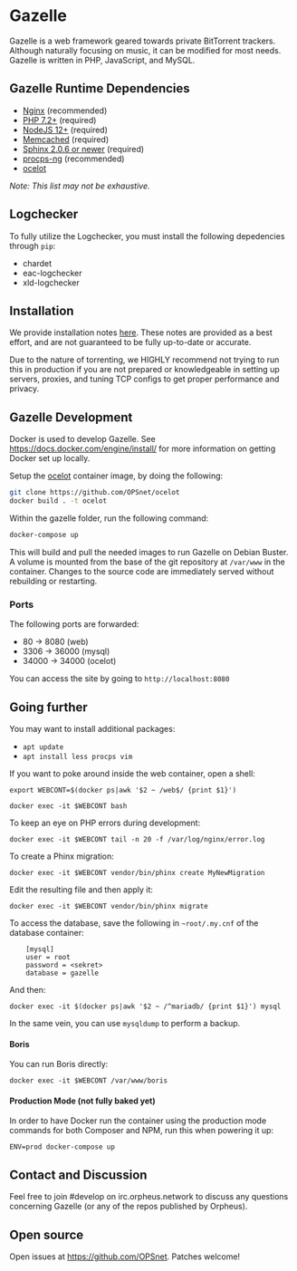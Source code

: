 # Gazelle
Gazelle is a web framework geared towards private BitTorrent trackers.
Although naturally focusing on music, it can be modified for most
needs. Gazelle is written in PHP, JavaScript, and MySQL.

## Gazelle Runtime Dependencies
* [Nginx](http://wiki.nginx.org/Main) (recommended)
* [PHP 7.2+](https://www.php.net/) (required)
* [NodeJS 12+](https://nodejs.org/en/) (required)
* [Memcached](http://memcached.org/) (required)
* [Sphinx 2.0.6 or newer](http://sphinxsearch.com/) (required)
* [procps-ng](http://sourceforge.net/projects/procps-ng/) (recommended)
* [ocelot](https://github.com/OPSnet/Ocelot)

_Note: This list may not be exhaustive._

## Logchecker
To fully utilize the Logchecker, you must install the following
depedencies through `pip`:
* chardet
* eac-logchecker
* xld-logchecker

## Installation

We provide installation notes [here](docs/INSTALL.txt). These notes are provided as a best effort, and are not guaranteed
to be fully up-to-date or accurate.

Due to the nature of torrenting, we HIGHLY recommend not trying to run this in production if you are not prepared or knowledgeable
in setting up servers, proxies, and tuning TCP configs to get proper performance and privacy.

## Gazelle Development
Docker is used to develop Gazelle. See https://docs.docker.com/engine/install/
for more information on getting Docker set up locally.

Setup the [ocelot](https://github.com/OPSnet/Ocelot) container image, by doing the following:

```bash
git clone https://github.com/OPSnet/ocelot
docker build . -t ocelot
```

Within the gazelle folder, run the following command:


```bash
docker-compose up
```

This will build and pull the needed images to run Gazelle on Debian
Buster. A volume is mounted from the base of the git repository at
`/var/www` in the container. Changes to the source code are
immediately served without rebuilding or restarting.

### Ports
The following ports are forwarded:
* 80 -> 8080 (web)
* 3306 -> 36000 (mysql)
* 34000 -> 34000 (ocelot)

You can access the site by going to `http://localhost:8080`

## Going further
You may want to install additional packages:
* `apt update`
* `apt install less procps vim`

If you want to poke around inside the web container, open a shell:

`export WEBCONT=$(docker ps|awk '$2 ~ /web$/ {print $1}')`

`docker exec -it $WEBCONT bash`

To keep an eye on PHP errors during development:

`docker exec -it $WEBCONT tail -n 20 -f /var/log/nginx/error.log`

To create a Phinx migration:

`docker exec -it $WEBCONT vendor/bin/phinx create MyNewMigration`

Edit the resulting file and then apply it:

`docker exec -it $WEBCONT vendor/bin/phinx migrate`

To access the database, save the following in `~root/.my.cnf` of
the database container:

```
    [mysql]
    user = root
    password = <sekret>
    database = gazelle
```

And then:

`docker exec -it $(docker ps|awk '$2 ~ /^mariadb/ {print $1}') mysql`

In the same vein, you can use `mysqldump` to perform a backup.

#### Boris
You can run Boris directly:

`docker exec -it $WEBCONT /var/www/boris`

#### Production Mode (not fully baked yet)
In order to have Docker run the container using the production mode commands
for both Composer and NPM, run this when powering it up:

`ENV=prod docker-compose up`

## Contact and Discussion
Feel free to join #develop on irc.orpheus.network to discuss any
questions concerning Gazelle (or any of the repos published by
Orpheus).

## Open source
Open issues at https://github.com/OPSnet.
Patches welcome!
